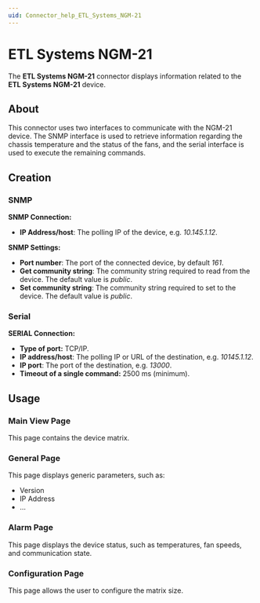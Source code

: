 ```yaml
---
uid: Connector_help_ETL_Systems_NGM-21
---
```


# ETL Systems NGM-21

The **ETL Systems NGM-21** connector displays information related to the **ETL Systems NGM-21** device.

## About

This connector uses two interfaces to communicate with the NGM-21 device. The SNMP interface is used to retrieve information regarding the chassis temperature and the status of the fans, and the serial interface is used to execute the remaining commands.

## Creation

### SNMP

**SNMP Connection:**

- **IP Address/host**: The polling IP of the device, e.g. *10.145.1.12*.

**SNMP Settings:**

- **Port number**: The port of the connected device, by default *161*.
- **Get community string**: The community string required to read from the device. The default value is *public*.
- **Set community string**: The community string required to set to the device. The default value is *public*.

### Serial

**SERIAL Connection:**

- **Type of port:** TCP/IP.
- **IP address/host**: The polling IP or URL of the destination, e.g. *10145.1.12*.
- **IP port**: The port of the destination, e.g. *13000*.
- **Timeout of a single command:** 2500 ms (minimum).

## Usage

### Main View Page

This page contains the device matrix.

### General Page

This page displays generic parameters, such as:

- Version
- IP Address
- ...

### Alarm Page

This page displays the device status, such as temperatures, fan speeds, and communication state.

### Configuration Page

This page allows the user to configure the matrix size.
